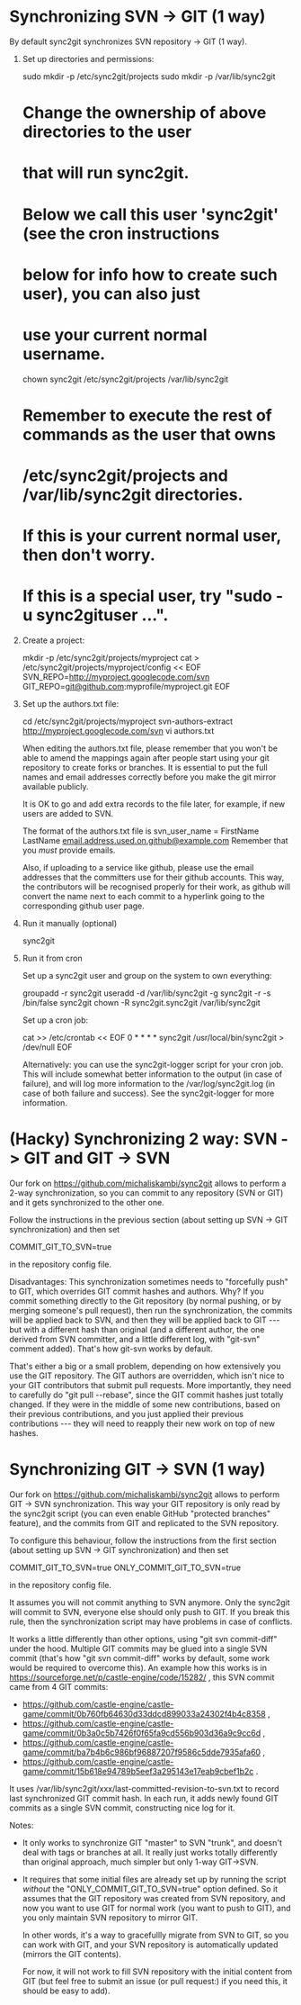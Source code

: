 # Synchronizing SVN -> GIT (1 way)

By default sync2git synchronizes SVN repository -> GIT (1 way).

1. Set up directories and permissions:

   sudo mkdir -p /etc/sync2git/projects
   sudo mkdir -p /var/lib/sync2git

   # Change the ownership of above directories to the user
   # that will run sync2git.
   # Below we call this user 'sync2git' (see the cron instructions
   # below for info how to create such user), you can also just
   # use your current normal username.

   chown sync2git /etc/sync2git/projects /var/lib/sync2git

   # Remember to execute the rest of commands as the user that owns
   # /etc/sync2git/projects and /var/lib/sync2git directories.
   # If this is your current normal user, then don't worry.
   # If this is a special user, try "sudo -u sync2gituser ...".

2. Create a project:

   mkdir -p /etc/sync2git/projects/myproject
   cat > /etc/sync2git/projects/myproject/config << EOF
   SVN_REPO=http://myproject.googlecode.com/svn
   GIT_REPO=git@github.com:myprofile/myproject.git
   EOF

3. Set up the authors.txt file:

   cd /etc/sync2git/projects/myproject
   svn-authors-extract http://myproject.googlecode.com/svn
   vi authors.txt

   When editing the authors.txt file, please remember that you
   won't be able to amend the mappings again after people start
   using your git repository to create forks or branches.  It
   is essential to put the full names and email addresses correctly
   before you make the git mirror available publicly.

   It is OK to go and add extra records to the file later, for example,
   if new users are added to SVN.

   The format of the authors.txt file is
     svn_user_name = FirstName LastName <email.address.used.on.github@example.com>
   Remember that you *must* provide emails.

   Also, if uploading to a service like github, please use the
   email addresses that the committers use for their github accounts.
   This way, the contributors will be recognised properly for their
   work, as github will convert the name next to each commit to a
   hyperlink going to the corresponding github user page.

4. Run it manually (optional)

   sync2git

5. Run it from cron

   Set up a sync2git user and group on the system to own everything:

   groupadd -r sync2git
   useradd -d /var/lib/sync2git -g sync2git -r -s /bin/false sync2git
   chown -R sync2git.sync2git /var/lib/sync2git

   Set up a cron job:

   cat >> /etc/crontab << EOF
   0 * * * * sync2git /usr/local/bin/sync2git > /dev/null
   EOF

   Alternatively: you can use the sync2git-logger script for your cron job.
   This will include somewhat better information to the output (in case of failure),
   and will log more information to the /var/log/sync2git.log (in case of both
   failure and success).
   See the sync2git-logger for more information.

# (Hacky) Synchronizing 2 way: SVN -> GIT and GIT -> SVN

Our fork on https://github.com/michaliskambi/sync2git allows to perform
a 2-way synchronization, so you can commit to any repository (SVN or GIT)
and it gets synchronized to the other one.

Follow the instructions in the previous section (about setting up SVN -> GIT
synchronization) and then set

  COMMIT_GIT_TO_SVN=true

in the repository config file.

Disadvantages: This synchronization sometimes needs to "forcefully push" to GIT,
which overrides GIT commit hashes and authors.
Why? If you commit something directly to the Git repository (by normal pushing,
or by merging someone's pull request), then run the synchronization,
the commits will be applied back to SVN, and then they will be applied back
to GIT --- but with a different hash than original (and a different author,
the one derived from SVN committer, and a little different log,
with "git-svn" comment added). That's how git-svn works by default.

That's either a big or a small problem, depending on how extensively you use
the GIT repository. The GIT authors are overridden, which isn't nice to your
GIT contributors that submit pull requests. More importantly, they need
to carefully do "git pull --rebase", since the GIT commit hashes just totally
changed. If they were in the middle of some new contributions, based on their
previous contributions, and you just applied their previous contributions ---
they will need to reapply their new work on top of new hashes.

# Synchronizing GIT -> SVN (1 way)

Our fork on https://github.com/michaliskambi/sync2git allows to perform
GIT -> SVN synchronization. This way your GIT repository is only read by the
sync2git script (you can even enable GitHub "protected branches" feature),
and the commits from GIT and replicated to the SVN repository.

To configure this behaviour, follow the instructions from the first section
(about setting up SVN -> GIT synchronization) and then set

  COMMIT_GIT_TO_SVN=true
  ONLY_COMMIT_GIT_TO_SVN=true

in the repository config file.

It assumes you will not commit anything to SVN anymore.
Only the sync2git will commit to SVN, everyone else should only push to GIT.
If you break this rule, then the synchronization script may have problems
in case of conflicts.

It works a little differently than other options, using "git svn commit-diff"
under the hood. Multiple GIT commits may be glued into a single SVN commit
(that's how "git svn commit-diff" works by default, some work would be required
to overcome this). An example how this works is in
https://sourceforge.net/p/castle-engine/code/15282/ ,
this SVN commit came from 4 GIT commits:
- https://github.com/castle-engine/castle-game/commit/0b760fb64630d33ddcd899033a24302f4b4c8358 ,
- https://github.com/castle-engine/castle-game/commit/0b3a0c5b7426f0f65fa9cd556b903d36a9c9cc6d ,
- https://github.com/castle-engine/castle-game/commit/ba7b4b6c986bf96887207f9586c5dde7935afa60 ,
- https://github.com/castle-engine/castle-game/commit/15b618e94789b5eef3a295143e17eab9cbef1b2c .

It uses /var/lib/sync2git/xxx/last-committed-revision-to-svn.txt to record last
synchronized GIT commit hash. In each run, it adds newly found GIT commits
as a single SVN commit, constructing nice log for it.

Notes:

- It only works to synchronize GIT "master" to SVN "trunk", and doesn't deal
  with tags or branches at all. It really just works totally differently
  than original approach, much simpler but only 1-way GIT->SVN.

- It requires that some initial files are already set up by running
  the script *without* the "ONLY_COMMIT_GIT_TO_SVN=true" option defined.
  So it assumes that the GIT repository was created from SVN repository,
  and now you want to use GIT for normal work (you want to push to GIT),
  and you only maintain SVN repository to mirror GIT.

  In other words, it's a way to gracefullly migrate from SVN to GIT,
  so you can work with GIT, and your SVN repository is automatically
  updated (mirrors the GIT contents).

  For now, it will not work to fill SVN repository with the initial content
  from GIT (but feel free to submit an issue (or pull request:) if you need this,
  it should be easy to add).
